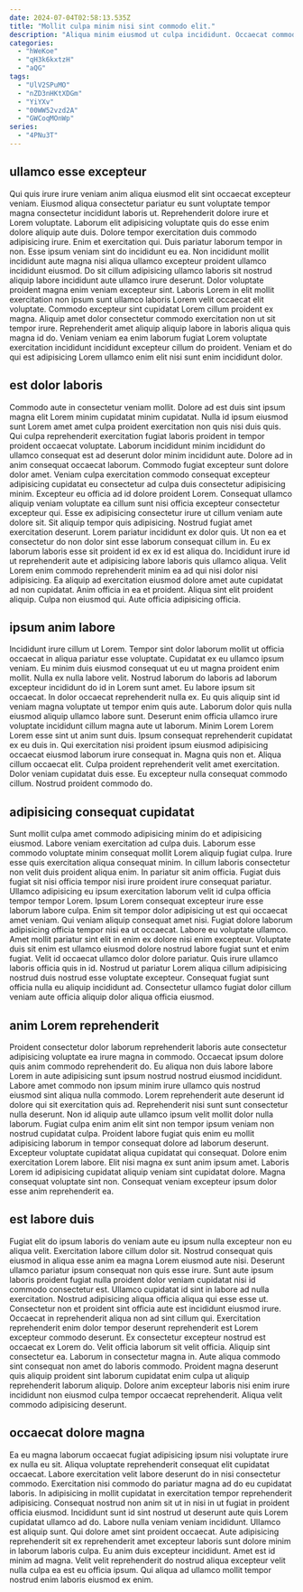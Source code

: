 ```yaml
---
date: 2024-07-04T02:58:13.535Z
title: "Mollit culpa minim nisi sint commodo elit."
description: "Aliqua minim eiusmod ut culpa incididunt. Occaecat commodo commodo magna elit dolor in nulla proident eu ex."
categories:
  - "hWeKoe"
  - "qH3k6kxtzH"
  - "aQG"
tags:
  - "UlV2SPuMO"
  - "nZD3nHKtXDGm"
  - "YiYXv"
  - "00WW52vzd2A"
  - "GWCoqMOnWp"
series:
  - "4PNu3T"
---
```



## ullamco esse excepteur

Qui quis irure irure veniam anim aliqua eiusmod elit sint occaecat excepteur veniam. Eiusmod aliqua consectetur pariatur eu sunt voluptate tempor magna consectetur incididunt laboris ut. Reprehenderit dolore irure et Lorem voluptate. Laborum elit adipisicing voluptate quis do esse enim dolore aliquip aute duis.
Dolore tempor exercitation duis commodo adipisicing irure. Enim et exercitation qui. Duis pariatur laborum tempor in non. Esse ipsum veniam sint do incididunt eu ea. Non incididunt mollit incididunt aute magna nisi aliqua ullamco excepteur proident ullamco incididunt eiusmod. Do sit cillum adipisicing ullamco laboris sit nostrud aliquip labore incididunt aute ullamco irure deserunt. Dolor voluptate proident magna enim veniam excepteur sint.
Laboris Lorem in elit mollit exercitation non ipsum sunt ullamco laboris Lorem velit occaecat elit voluptate. Commodo excepteur sint cupidatat Lorem cillum proident ex magna. Aliquip amet dolor consectetur commodo exercitation non ut sit tempor irure. Reprehenderit amet aliquip aliquip labore in laboris aliqua quis magna id do. Veniam veniam ea enim laborum fugiat Lorem voluptate exercitation incididunt incididunt excepteur cillum do proident. Veniam et do qui est adipisicing Lorem ullamco enim elit nisi sunt enim incididunt dolor.

## est dolor laboris

Commodo aute in consectetur veniam mollit. Dolore ad est duis sint ipsum magna elit Lorem minim cupidatat minim cupidatat. Nulla id ipsum eiusmod sunt Lorem amet amet culpa proident exercitation non quis nisi duis quis. Qui culpa reprehenderit exercitation fugiat laboris proident in tempor proident occaecat voluptate. Laborum incididunt minim incididunt do ullamco consequat est ad deserunt dolor minim incididunt aute. Dolore ad in anim consequat occaecat laborum. Commodo fugiat excepteur sunt dolore dolor amet.
Veniam culpa exercitation commodo consequat excepteur adipisicing cupidatat eu consectetur ad culpa duis consectetur adipisicing minim. Excepteur eu officia ad id dolore proident Lorem. Consequat ullamco aliquip veniam voluptate ea cillum sunt nisi officia excepteur consectetur excepteur qui. Esse ex adipisicing consectetur irure ut cillum veniam aute dolore sit. Sit aliquip tempor quis adipisicing. Nostrud fugiat amet exercitation deserunt. Lorem pariatur incididunt ex dolor quis. Ut non ea et consectetur do non dolor sint esse laborum consequat cillum in.
Eu ex laborum laboris esse sit proident id ex ex id est aliqua do. Incididunt irure id ut reprehenderit aute et adipisicing labore laboris quis ullamco aliqua. Velit Lorem enim commodo reprehenderit minim ea ad qui nisi dolor nisi adipisicing. Ea aliquip ad exercitation eiusmod dolore amet aute cupidatat ad non cupidatat. Anim officia in ea et proident. Aliqua sint elit proident aliquip. Culpa non eiusmod qui. Aute officia adipisicing officia.

## ipsum anim labore

Incididunt irure cillum ut Lorem. Tempor sint dolor laborum mollit ut officia occaecat in aliqua pariatur esse voluptate. Cupidatat ex eu ullamco ipsum veniam. Eu minim duis eiusmod consequat ut eu ut magna proident enim mollit. Nulla ex nulla labore velit. Nostrud laborum do laboris ad laborum excepteur incididunt do id in Lorem sunt amet. Eu labore ipsum sit occaecat.
In dolor occaecat reprehenderit nulla ex. Eu quis aliquip sint id veniam magna voluptate ut tempor enim quis aute. Laborum dolor quis nulla eiusmod aliquip ullamco labore sunt. Deserunt enim officia ullamco irure voluptate incididunt cillum magna aute ut laborum. Minim Lorem Lorem Lorem esse sint ut anim sunt duis. Ipsum consequat reprehenderit cupidatat ex eu duis in. Qui exercitation nisi proident ipsum eiusmod adipisicing occaecat eiusmod laborum irure consequat in. Magna quis non et.
Aliqua cillum occaecat elit. Culpa proident reprehenderit velit amet exercitation. Dolor veniam cupidatat duis esse. Eu excepteur nulla consequat commodo cillum. Nostrud proident commodo do.

## adipisicing consequat cupidatat

Sunt mollit culpa amet commodo adipisicing minim do et adipisicing eiusmod. Labore veniam exercitation ad culpa duis. Laborum esse commodo voluptate minim consequat mollit Lorem aliquip fugiat culpa. Irure esse quis exercitation aliqua consequat minim. In cillum laboris consectetur non velit duis proident aliqua enim. In pariatur sit anim officia. Fugiat duis fugiat sit nisi officia tempor nisi irure proident irure consequat pariatur.
Ullamco adipisicing eu ipsum exercitation laborum velit id culpa officia tempor tempor Lorem. Ipsum Lorem consequat excepteur irure esse laborum labore culpa. Enim sit tempor dolor adipisicing ut est qui occaecat amet veniam. Qui veniam aliquip consequat amet nisi. Fugiat dolore laborum adipisicing officia tempor nisi ea ut occaecat.
Labore eu voluptate ullamco. Amet mollit pariatur sint elit in enim ex dolore nisi enim excepteur. Voluptate duis sit enim est ullamco eiusmod dolore nostrud labore fugiat sunt et enim fugiat. Velit id occaecat ullamco dolor dolore pariatur. Quis irure ullamco laboris officia quis in id. Nostrud ut pariatur Lorem aliqua cillum adipisicing nostrud duis nostrud esse voluptate excepteur. Consequat fugiat sunt officia nulla eu aliquip incididunt ad. Consectetur ullamco fugiat dolor cillum veniam aute officia aliquip dolor aliqua officia eiusmod.

## anim Lorem reprehenderit

Proident consectetur dolor laborum reprehenderit laboris aute consectetur adipisicing voluptate ea irure magna in commodo. Occaecat ipsum dolore quis anim commodo reprehenderit do. Eu aliqua non duis labore labore Lorem in aute adipisicing sunt ipsum nostrud nostrud eiusmod incididunt. Labore amet commodo non ipsum minim irure ullamco quis nostrud eiusmod sint aliqua nulla commodo.
Lorem reprehenderit aute deserunt id dolore qui sit exercitation quis ad. Reprehenderit nisi sunt sunt consectetur nulla deserunt. Non id aliquip aute ullamco ipsum velit mollit dolor nulla laborum. Fugiat culpa enim anim elit sint non tempor ipsum veniam non nostrud cupidatat culpa. Proident labore fugiat quis enim eu mollit adipisicing laborum in tempor consequat dolore ad laborum deserunt.
Excepteur voluptate cupidatat aliqua cupidatat qui consequat. Dolore enim exercitation Lorem labore. Elit nisi magna ex sunt anim ipsum amet. Laboris Lorem id adipisicing cupidatat aliquip veniam sint cupidatat dolore. Magna consequat voluptate sint non. Consequat veniam excepteur ipsum dolor esse anim reprehenderit ea.

## est labore duis

Fugiat elit do ipsum laboris do veniam aute eu ipsum nulla excepteur non eu aliqua velit. Exercitation labore cillum dolor sit. Nostrud consequat quis eiusmod in aliqua esse anim ea magna Lorem eiusmod aute nisi. Deserunt ullamco pariatur ipsum consequat non quis esse irure. Sunt aute ipsum laboris proident fugiat nulla proident dolor veniam cupidatat nisi id commodo consectetur est. Ullamco cupidatat id sint in labore ad nulla exercitation.
Nostrud adipisicing aliqua officia aliqua qui esse esse ut. Consectetur non et proident sint officia aute est incididunt eiusmod irure. Occaecat in reprehenderit aliqua non ad sint cillum qui. Exercitation reprehenderit enim dolor tempor deserunt reprehenderit est Lorem excepteur commodo deserunt. Ex consectetur excepteur nostrud est occaecat ex Lorem do. Velit officia laborum sit velit officia. Aliquip sint consectetur ea. Laborum in consectetur magna in.
Aute aliqua commodo sint consequat non amet do laboris commodo. Proident magna deserunt quis aliquip proident sint laborum cupidatat enim culpa ut aliquip reprehenderit laborum aliquip. Dolore anim excepteur laboris nisi enim irure incididunt non eiusmod culpa tempor occaecat reprehenderit. Aliqua velit commodo adipisicing deserunt.

## occaecat dolore magna

Ea eu magna laborum occaecat fugiat adipisicing ipsum nisi voluptate irure ex nulla eu sit. Aliqua voluptate reprehenderit consequat elit cupidatat occaecat. Labore exercitation velit labore deserunt do in nisi consectetur commodo. Exercitation nisi commodo do pariatur magna ad do eu cupidatat laboris. In adipisicing in mollit cupidatat in exercitation tempor reprehenderit adipisicing.
Consequat nostrud non anim sit ut in nisi in ut fugiat in proident officia eiusmod. Incididunt sunt id sint nostrud ut deserunt aute quis Lorem cupidatat ullamco ad do. Labore nulla veniam veniam incididunt. Ullamco est aliquip sunt.
Qui dolore amet sint proident occaecat. Aute adipisicing reprehenderit sit ex reprehenderit amet excepteur laboris sunt dolore minim in laborum laboris culpa. Eu anim duis excepteur incididunt. Amet est id minim ad magna. Velit velit reprehenderit do nostrud aliqua excepteur velit nulla culpa ea est eu officia ipsum. Qui aliqua ad ullamco mollit tempor nostrud enim laboris eiusmod ex enim.

